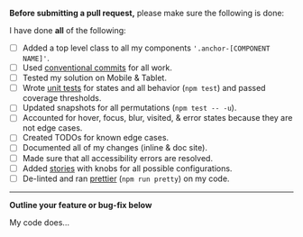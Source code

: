 **Before submitting a pull request,** please make sure the following is done:

I have done **all** of the following:

- [ ] Added a top level class to all my components `'.anchor-[COMPONENT NAME]'`.
- [ ] Used [conventional commits](https://www.conventionalcommits.org) for all work.
- [ ] Tested my solution on Mobile & Tablet.
- [ ] Wrote [unit tests](https://jestjs.io/docs/en/getting-started) for states and all behavior (`npm test`) and passed coverage thresholds.
- [ ] Updated snapshots for all permutations (`npm test -- -u`).
- [ ] Accounted for hover, focus, blur, visited, & error states because they are not edge cases.
- [ ] Created TODOs for known edge cases.
- [ ] Documented all of my changes (inline & doc site).
- [ ] Made sure that all accessibility errors are resolved.
- [ ] Added [stories](https://storybook.js.org/docs/basics/introduction/) with knobs for all possible configurations.
- [ ] De-linted and ran [prettier](https://github.com/prettier/prettier) (`npm run pretty`) on my code.

---------
**Outline your feature or bug-fix below**

My code does...
